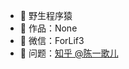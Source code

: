 - 🏬 野生程序猿
- 🏡 作品：None
- 💬 微信：ForLif3
- 🤔 问题：<a href="https://www.zhihu.com/people/chen-yige-er" target="_blank">知乎 @陈一歌儿</a>

